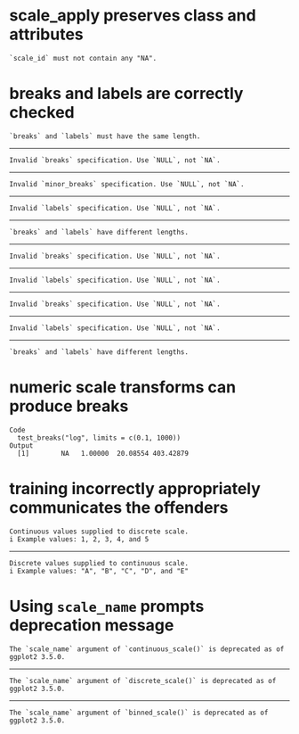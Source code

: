 # scale_apply preserves class and attributes

    `scale_id` must not contain any "NA".

# breaks and labels are correctly checked

    `breaks` and `labels` must have the same length.

---

    Invalid `breaks` specification. Use `NULL`, not `NA`.

---

    Invalid `minor_breaks` specification. Use `NULL`, not `NA`.

---

    Invalid `labels` specification. Use `NULL`, not `NA`.

---

    `breaks` and `labels` have different lengths.

---

    Invalid `breaks` specification. Use `NULL`, not `NA`.

---

    Invalid `labels` specification. Use `NULL`, not `NA`.

---

    Invalid `breaks` specification. Use `NULL`, not `NA`.

---

    Invalid `labels` specification. Use `NULL`, not `NA`.

---

    `breaks` and `labels` have different lengths.

# numeric scale transforms can produce breaks

    Code
      test_breaks("log", limits = c(0.1, 1000))
    Output
      [1]        NA   1.00000  20.08554 403.42879

# training incorrectly appropriately communicates the offenders

    Continuous values supplied to discrete scale.
    i Example values: 1, 2, 3, 4, and 5

---

    Discrete values supplied to continuous scale.
    i Example values: "A", "B", "C", "D", and "E"

# Using `scale_name` prompts deprecation message

    The `scale_name` argument of `continuous_scale()` is deprecated as of ggplot2 3.5.0.

---

    The `scale_name` argument of `discrete_scale()` is deprecated as of ggplot2 3.5.0.

---

    The `scale_name` argument of `binned_scale()` is deprecated as of ggplot2 3.5.0.

